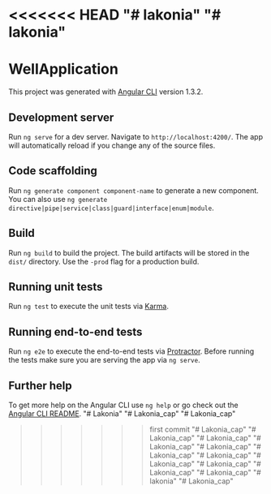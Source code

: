 <<<<<<< HEAD
"# lakonia" 
"# lakonia" 
=======
# WellApplication

This project was generated with [Angular CLI](https://github.com/angular/angular-cli) version 1.3.2.

## Development server

Run `ng serve` for a dev server. Navigate to `http://localhost:4200/`. The app will automatically reload if you change any of the source files.

## Code scaffolding

Run `ng generate component component-name` to generate a new component. You can also use `ng generate directive|pipe|service|class|guard|interface|enum|module`.

## Build

Run `ng build` to build the project. The build artifacts will be stored in the `dist/` directory. Use the `-prod` flag for a production build.

## Running unit tests

Run `ng test` to execute the unit tests via [Karma](https://karma-runner.github.io).

## Running end-to-end tests

Run `ng e2e` to execute the end-to-end tests via [Protractor](http://www.protractortest.org/).
Before running the tests make sure you are serving the app via `ng serve`.

## Further help

To get more help on the Angular CLI use `ng help` or go check out the [Angular CLI README](https://github.com/angular/angular-cli/blob/master/README.md).
"# Lakonia" 
"# Lakonia_cap" 
"# Lakonia_cap" 
>>>>>>> first commit
"# Lakonia_cap" 
"# Lakonia_cap" 
"# Lakonia_cap" 
"# Lakonia_cap" 
"# Lakonia_cap" 
"# Lakonia_cap" 
"# Lakonia_cap" 
"# Lakonia_cap" 
"# Lakonia_cap" 
"# Lakonia_cap" 
"# Lakonia_cap" 
"# lakonia" 
"# Lakonia_cap" 
